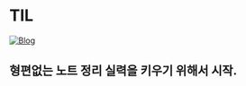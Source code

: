 # TIL
[![Blog](https://img.shields.io/badge/blog-datasw.tistory.com-important)](https://datasw.tistory.com)


## 형편없는 노트 정리 실력을 키우기 위해서 시작.
